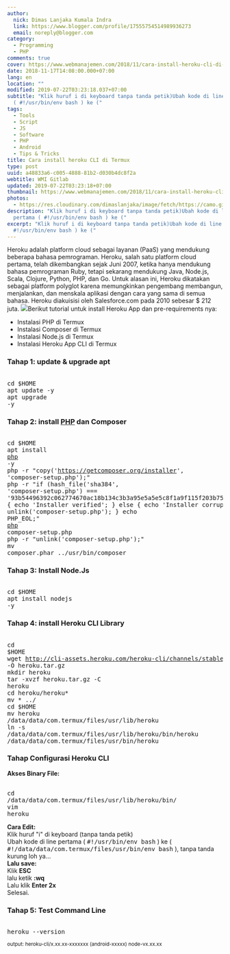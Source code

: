 ```yaml
---
author:
  nick: Dimas Lanjaka Kumala Indra
  link: https://www.blogger.com/profile/17555754514989936273
  email: noreply@blogger.com
category:
  - Programming
  - PHP
comments: true
cover: https://www.webmanajemen.com/2018/11/cara-install-heroku-cli-di-termux/c5a2efde8362cd5d6e7186b94a49a7fd.svg
date: 2018-11-17T14:08:00.000+07:00
lang: en
location: ""
modified: 2019-07-22T03:23:18.037+07:00
subtitle: "Klik huruf i di keyboard tanpa tanda petik)Ubah kode di line pertama
  ( #!/usr/bin/env bash ) ke ("
tags:
  - Tools
  - Script
  - JS
  - Software
  - PHP
  - Android
  - Tips & Tricks
title: Cara install heroku CLI di Termux
type: post
uuid: a48833a6-c005-4888-81b2-d030b4dc8f2a
webtitle: WMI Gitlab
updated: 2019-07-22T03:23:18+07:00
thumbnail: https://www.webmanajemen.com/2018/11/cara-install-heroku-cli-di-termux/c5a2efde8362cd5d6e7186b94a49a7fd.svg
photos:
  - https://res.cloudinary.com/dimaslanjaka/image/fetch/https://camo.githubusercontent.com/30c7758f9ac63488d3c2814ed2dcd9dbb7e967f3/68747470733a2f2f63646e2e776f726c64766563746f726c6f676f2e636f6d2f6c6f676f732f6865726f6b752d312e737667
description: "Klik huruf i di keyboard tanpa tanda petik)Ubah kode di line
  pertama ( #!/usr/bin/env bash ) ke ("
excerpt: "Klik huruf i di keyboard tanpa tanda petik)Ubah kode di line pertama (
  #!/usr/bin/env bash ) ke ("
---
```


Heroku adalah platform cloud sebagai layanan (PaaS) yang mendukung beberapa bahasa pemrograman. Heroku, salah satu platform cloud pertama, telah dikembangkan sejak Juni 2007, ketika hanya mendukung bahasa pemrograman Ruby, tetapi sekarang mendukung Java, Node.js, Scala, Clojure, Python, PHP, dan Go. Untuk alasan ini, Heroku dikatakan sebagai platform polyglot karena memungkinkan pengembang membangun, menjalankan, dan menskala aplikasi dengan cara yang sama di semua bahasa. Heroku diakuisisi oleh Salesforce.com pada 2010 sebesar $ 212 juta. <img src="https://res.cloudinary.com/dimaslanjaka/image/fetch/https://camo.githubusercontent.com/30c7758f9ac63488d3c2814ed2dcd9dbb7e967f3/68747470733a2f2f63646e2e776f726c64766563746f726c6f676f2e636f6d2f6c6f676f732f6865726f6b752d312e737667">Berikut tutorial untuk install Heroku App dan pre-requirements nya:<br><ul><li>Instalasi PHP di Termux</li><li>Instalasi Composer di Termux</li><li>Instalasi Node.js di Termux</li><li>Instalasi Heroku App CLI di Termux</li></ul><h3>Tahap 1: update &amp; upgrade apt</h3><pre><br>cd $HOME<br>apt update -y<br>apt upgrade -y<br></pre><h3>Tahap 2: install <a href="https://web-manajemen.blogspot.com/2017/04/instal-php-cli-pada-android-instalasi.html">PHP</a> dan Composer</h3><pre><br>cd $HOME<br>apt install <a href="https://web-manajemen.blogspot.com/2017/04/instal-php-cli-pada-android-instalasi.html">php</a> -y<br>php -r "copy('https://getcomposer.org/installer', 'composer-setup.php');"<br>php -r "if (hash_file('sha384', 'composer-setup.php') === '93b54496392c062774670ac18b134c3b3a95e5a5e5c8f1a9f115f203b75bf9a129d5daa8ba6a13e2cc8a1da0806388a8') { echo 'Installer verified'; } else { echo 'Installer corrupt'; unlink('composer-setup.php'); } echo PHP_EOL;"<br><a href="https://web-manajemen.blogspot.com/2017/04/instal-php-cli-pada-android-instalasi.html">php</a> composer-setup.php<br>php -r "unlink('composer-setup.php');"<br>mv composer.phar ../usr/bin/composer<br></pre><h3>Tahap 3: Install Node.Js</h3><pre><br>cd $HOME<br>apt install nodejs -y<br></pre><h3>Tahap 4: install Heroku CLI Library</h3><pre><br>cd $HOME<br>wget http://cli-assets.heroku.com/heroku-cli/channels/stable/heroku-cli-linux-x64.tar.gz -O heroku.tar.gz<br>mkdir heroku<br>tar -xvzf heroku.tar.gz -C heroku<br>cd heroku/heroku*<br>mv * ../<br>cd $HOME<br>mv heroku /data/data/com.termux/files/usr/lib/heroku<br>ln -s /data/data/com.termux/files/usr/lib/heroku/bin/heroku /data/data/com.termux/files/usr/bin/heroku<br></pre><h3>Tahap Configurasi Heroku CLI</h3><b>Akses Binary File:</b><pre><br>cd /data/data/com.termux/files/usr/lib/heroku/bin/<br>vim heroku<br></pre><b>Cara Edit:</b><div>Klik huruf "i" di keyboard (tanpa tanda petik)<br>Ubah kode di line pertama ( <kbd>#!/usr/bin/env bash</kbd> ) ke ( <kbd>#!/data/data/com.termux/files/usr/bin/env bash</kbd> ), tanpa tanda kurung loh ya... </div><b>Lalu save:</b> <br>Klik <b>ESC</b> <br>lalu ketik <b>:wq</b> <br>Lalu klik <b>Enter 2x</b><div>Selesai. </div><h3>Tahap 5: Test Command Line</h3><pre><br>heroku --version<br></pre><small> output: heroku-cli/x.xx.xx-xxxxxxx (android-xxxxx) node-vx.xx.xx </small>